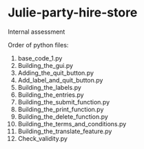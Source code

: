 # Julie-party-hire-store
Internal assessment

Order of python files:
1. base_code_1.py
2. Building_the_gui.py
3. Adding_the_quit_button.py
4. Add_label_and_quit_button.py
5. Building_the_labels.py
6. Building_the_entries.py
7. Building_the_submit_function.py
8. Building_the_print_function.py
9. Building_the_delete_function.py
10. Building_the_terms_and_conditions.py
11. Building_the_translate_feature.py
12. Check_validity.py
